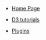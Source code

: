 - [Home Page](http://d3js.org/)

- [D3 tutorials](https://github.com/mbostock/d3/wiki/Tutorials)
- [Plugins](https://github.com/d3/d3-plugins) 

